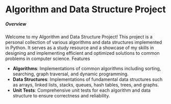 # Algorithm and Data Structure Project
##### Overview

Welcome to my Algorithm and Data Structure Project! This project is a personal collection of various algorithms and data structures implemented in Python. It serves as a study resource and a showcase of my skills in designing and implementing efficient and optimized solutions to common problems in computer science.
Features

- **Algorithms**: Implementations of common algorithms including sorting, searching, graph traversal, and dynamic programming.
- **Data Structures**: Implementations of fundamental data structures such as arrays, linked lists, stacks, queues, hash tables, trees, and graphs.
- **Unit Tests**: Comprehensive unit tests for each algorithm and data structure to ensure correctness and reliability.

